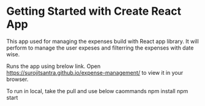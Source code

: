 # Getting Started with Create React App

This app used for managing the expenses build with React app library.
It will perform to manage the user expeses and filterring the expenses with date wise.

Runs the app using brelow link.
Open https://surojitsantra.github.io/expense-management/ to view it in your browser.

To run in local, take the pull and use below caommands
npm install
npm start
